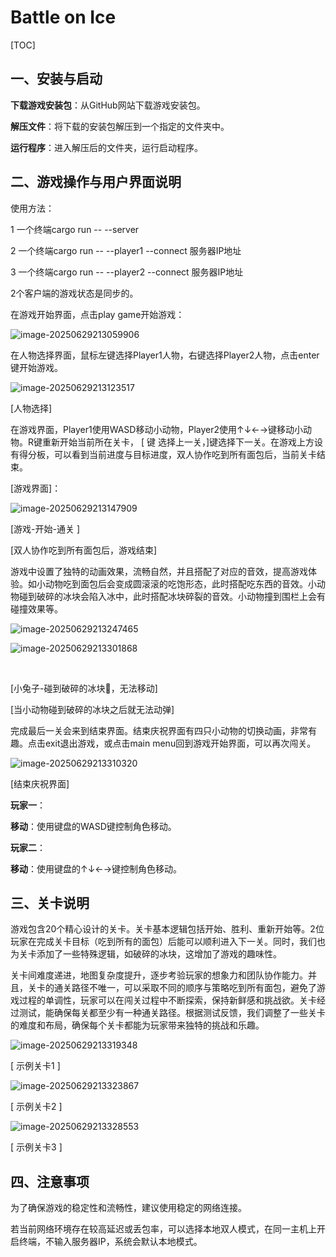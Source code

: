 # Battle on Ice

[TOC]



## **一、安装与启动**

**下载游戏安装包**：从GitHub网站下载游戏安装包。

**解压文件**：将下载的安装包解压到一个指定的文件夹中。

**运行程序**：进入解压后的文件夹，运行启动程序。

## **二、游戏操作与用户界面说明**

使用方法：

1 一个终端cargo run -- --server 

2 一个终端cargo run -- --player1 --connect 服务器IP地址

3 一个终端cargo run -- --player2 --connect 服务器IP地址

2个客户端的游戏状态是同步的。

 

在游戏开始界面，点击play game开始游戏：

![image-20250629213059906](D:\download\typora_img\image-20250629213059906.png)



在人物选择界面，鼠标左键选择Player1人物，右键选择Player2人物，点击enter键开始游戏。

 ![image-20250629213123517](D:\download\typora_img\image-20250629213123517.png)

[人物选择]

在游戏界面，Player1使用WASD移动小动物，Player2使用↑↓←→键移动小动物。R键重新开始当前所在关卡， [ 键 选择上一关，]键选择下一关。在游戏上方设有得分板，可以看到当前进度与目标进度，双人协作吃到所有面包后，当前关卡结束。

[游戏界面]：

   ![image-20250629213147909](D:\download\typora_img\image-20250629213147909.png)

[游戏-开始-通关 ] 

[双人协作吃到所有面包后，游戏结束]

游戏中设置了独特的动画效果，流畅自然，并且搭配了对应的音效，提高游戏体验。如小动物吃到面包后会变成圆滚滚的吃饱形态，此时搭配吃东西的音效。小动物碰到破碎的冰块会陷入冰中，此时搭配冰块碎裂的音效。小动物撞到围栏上会有碰撞效果等。

![image-20250629213247465](D:\download\typora_img\image-20250629213247465.png)

![image-20250629213301868](D:\download\typora_img\image-20250629213301868.png)

​          

[小兔子-碰到破碎的冰块🧊，无法移动]

[当小动物碰到破碎的冰块之后就无法动弹]

完成最后一关会来到结束界面。结束庆祝界面有四只小动物的切换动画，非常有趣。点击exit退出游戏，或点击main menu回到游戏开始界面，可以再次闯关。

 

![image-20250629213310320](D:\download\typora_img\image-20250629213310320.png) 

[结束庆祝界面]

 

**玩家一**：

**移动**：使用键盘的WASD键控制角色移动。

**玩家二**：

**移动**：使用键盘的↑↓←→键控制角色移动。

 

## **三、关卡说明**

游戏包含20个精心设计的关卡。关卡基本逻辑包括开始、胜利、重新开始等。2位玩家在完成关卡目标（吃到所有的面包）后能可以顺利进入下一关。同时，我们也为关卡添加了一些特殊逻辑，如破碎的冰块，这增加了游戏的趣味性。

关卡间难度递进，地图复杂度提升，逐步考验玩家的想象力和团队协作能力。并且，关卡的通关路径不唯一，可以采取不同的顺序与策略吃到所有面包，避免了游戏过程的单调性，玩家可以在闯关过程中不断探索，保持新鲜感和挑战欲。关卡经过测试，能确保每关都至少有一种通关路径。根据测试反馈，我们调整了一些关卡的难度和布局，确保每个关卡都能为玩家带来独特的挑战和乐趣。

 ![image-20250629213319348](D:\download\typora_img\image-20250629213319348.png)

[ 示例关卡1 ]

 ![image-20250629213323867](D:\download\typora_img\image-20250629213323867.png)

[ 示例关卡2 ]

 ![image-20250629213328553](D:\download\typora_img\image-20250629213328553.png)

[ 示例关卡3 ]

 

## **四、注意事项**

为了确保游戏的稳定性和流畅性，建议使用稳定的网络连接。

若当前网络环境存在较高延迟或丢包率，可以选择本地双人模式，在同一主机上开启终端，不输入服务器IP，系统会默认本地模式。

 

